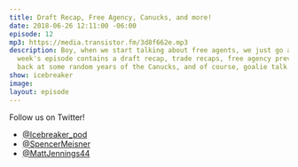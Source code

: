 ```yaml
---
title: Draft Recap, Free Agency, Canucks, and more!
date: 2018-06-26 12:11:00 -06:00
episode: 12
mp3: https://media.transistor.fm/3d8f662e.mp3
description: Boy, when we start talking about free agents, we just go and go! This
  week's episode contains a draft recap, trade recaps, free agency preview, a look
  back at some random years of the Canucks, and of course, goalie talk.
show: icebreaker
image: 
layout: episode
---
```


Follow us on Twitter!

* [@Icebreaker_pod](https://twitter.com/icebreaker_pod)
* [@SpencerMeisner](https://twitter.com/spencermeisner)
* [@MattJennings44](https://twitter.com/mattjennings44)

